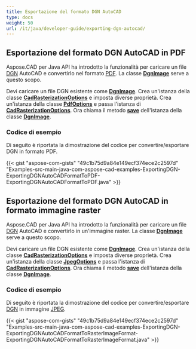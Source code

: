 ```yaml
---
title: Esportazione del formato DGN AutoCAD
type: docs
weight: 50
url: /it/java/developer-guide/exporting-dgn-autocad/
---
```


## **Esportazione del formato DGN AutoCAD in PDF**

Aspose.CAD per Java API ha introdotto la funzionalità per caricare un file [DGN](https://docs.fileformat.com/cad/dgn/) AutoCAD e convertirlo nel formato [PDF](https://docs.fileformat.com/pdf/). La classe [**DgnImage**](https://reference.aspose.com/cad/java/com.aspose.cad.fileformats.dgn/DgnImage) serve a questo scopo.

Devi caricare un file DGN esistente come [**DgnImage**](https://reference.aspose.com/cad/java/com.aspose.cad.fileformats.dgn/DgnImage). Crea un'istanza della classe [**CadRasterizationOptions**](https://reference.aspose.com/cad/java/com.aspose.cad.imageoptions/CadRasterizationOptions) e imposta diverse proprietà. Crea un'istanza della classe [**PdfOptions**](https://reference.aspose.com/cad/java/com.aspose.cad.imageoptions/pdfoptions) e passa l'istanza di [**CadRasterizationOptions**](https://reference.aspose.com/cad/java/com.aspose.cad.imageoptions/CadRasterizationOptions). Ora chiama il metodo [**save**](https://reference.aspose.com/cad/java/com.aspose.cad/Image#save--) dell'istanza della classe [**DgnImage**](https://reference.aspose.com/cad/java/com.aspose.cad.fileformats.dgn/DgnImage).

### Codice di esempio

Di seguito è riportata la dimostrazione del codice per convertire/esportare DGN in formato PDF.

{{< gist "aspose-com-gists" "49c1b75d9a84e149ecf374ece2c2597d" "Examples-src-main-java-com-aspose-cad-examples-ExportingDGN-ExportingDGNAutoCADFormatToPDF-ExportingDGNAutoCADFormatToPDF.java" >}}

## **Esportazione del formato DGN AutoCAD in formato immagine raster**

Aspose.CAD per Java API ha introdotto la funzionalità per caricare un file [DGN](https://docs.fileformat.com/cad/dgn/) AutoCAD e convertirlo in un'immagine raster. La classe [**DgnImage**](https://reference.aspose.com/cad/java/com.aspose.cad.fileformats.dgn/DgnImage) serve a questo scopo.

Devi caricare un file DGN esistente come [**DgnImage**](https://reference.aspose.com/cad/java/com.aspose.cad.fileformats.dgn/DgnImage). Crea un'istanza della classe [**CadRasterizationOptions**](https://reference.aspose.com/cad/java/com.aspose.cad.imageoptions/CadRasterizationOptions) e imposta diverse proprietà. Crea un'istanza della classe [**JpegOptions**](https://reference.aspose.com/cad/java/com.aspose.cad.imageoptions/JpegOptions) e passa l'istanza di [**CadRasterizationOptions**](https://reference.aspose.com/cad/java/com.aspose.cad.imageoptions/CadRasterizationOptions). Ora chiama il metodo [**save**](https://reference.aspose.com/cad/java/com.aspose.cad/Image#save--) dell'istanza della classe [**DgnImage**](https://reference.aspose.com/cad/java/com.aspose.cad.fileformats.dgn/DgnImage).

### Codice di esempio

Di seguito è riportata la dimostrazione del codice per convertire/esportare [DGN](https://docs.fileformat.com/cad/dgn/) in immagine [JPEG](https://docs.fileformat.com/image/jpeg/).

{{< gist "aspose-com-gists" "49c1b75d9a84e149ecf374ece2c2597d" "Examples-src-main-java-com-aspose-cad-examples-ExportingDGN-ExportingDGNAutoCADFormatToRasterImageFormat-ExportingDGNAutoCADFormatToRasterImageFormat.java" >}}
